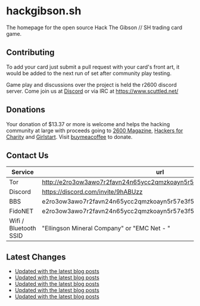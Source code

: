 # hackgibson.sh
The homepage for the open source Hack The Gibson // SH trading card game.


## Contributing

To add your card just submit a pull request with your card's front art, it would be added to the next run of set after community play testing.

Game play and discussions over the project is held the r2600 discord server. Come join us at [Discord](https://discord.com/invite/9hABUzz) or via IRC at https://www.scuttled.net/


## Donations

Your donation of $13.37 or more is welcome and helps the hacking community at large with proceeds going to [2600 Magazine](https://2600.com/), [Hackers for Charity](https://hackersforcharity.org) and [Girlstart](https://girlstart.org).  Visit [buymeacoffee](https://www.buymeacoffee.com/hackgibson.sh) to donate.


## Contact Us

Service | url
-|-
Tor | http://e2ro3ow3awo7r2favn24n65ycc2qmzkoayn5r57e3f56nvjwdcgg32ad.onion
Discord | https://discord.com/invite/9hABUzz
BBS | e2ro3ow3awo7r2favn24n65ycc2qmzkoayn5r57e3f56nvjwdcgg32ad.onion:23
FidoNET | e2ro3ow3awo7r2favn24n65ycc2qmzkoayn5r57e3f56nvjwdcgg32ad.onion:24554
Wifi / Bluetooth SSID | "Ellingson Mineral Company" or "EMC Net - <fidonet address>"

## Latest Changes
<!-- BLOG-POST-LIST:START -->
- [Updated with the latest blog posts](https://github.com/DFW2600/hackgibson.sh/commit/d0aaa463c0d87345ee0ae3379029562f6d7c46e9)
- [Updated with the latest blog posts](https://github.com/DFW2600/hackgibson.sh/commit/6b6b650e1a2e225fdde13f4996726542fa3a93c5)
- [Updated with the latest blog posts](https://github.com/DFW2600/hackgibson.sh/commit/12622149cce89d9128337c249abcd95fad8d749a)
- [Updated with the latest blog posts](https://github.com/DFW2600/hackgibson.sh/commit/2f5e5ccd7c9e9537d1aee71bb27e586daa9d9c2e)
- [Updated with the latest blog posts](https://github.com/DFW2600/hackgibson.sh/commit/6125d1c8e83b67fdc74d2e0fabe4c536045b6280)
<!-- BLOG-POST-LIST:END -->
